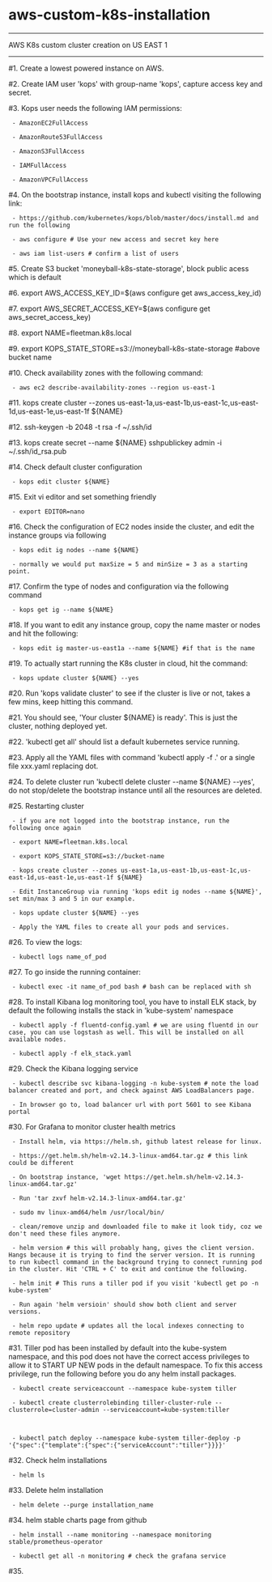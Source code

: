 # aws-custom-k8s-installation

--------------------------------------------

AWS K8s custom cluster creation on US EAST 1

--------------------------------------------



#1.  Create a lowest powered instance on AWS.

#2.  Create IAM user 'kops' with group-name 'kops', capture access key and secret.

#3.  Kops user needs the following IAM permissions:

	 - AmazonEC2FullAccess

	 - AmazonRoute53FullAccess

	 - AmazonS3FullAccess

	 - IAMFullAccess

	 - AmazonVPCFullAccess





#4.  On the bootstrap instance, install kops and kubectl visiting the following link:

	 - https://github.com/kubernetes/kops/blob/master/docs/install.md and run the following

	 - aws configure # Use your new access and secret key here

	 - aws iam list-users # confirm a list of users

#5.  Create S3 bucket 'moneyball-k8s-state-storage', block public acess which is default

#6.  export AWS_ACCESS_KEY_ID=$(aws configure get aws_access_key_id)

#7.  export AWS_SECRET_ACCESS_KEY=$(aws configure get aws_secret_access_key)

#8.  export NAME=fleetman.k8s.local

#9.  export KOPS_STATE_STORE=s3://moneyball-k8s-state-storage #above bucket name

#10. Check availability zones with the following command:

	 - aws ec2 describe-availability-zones --region us-east-1

#11. kops create cluster --zones us-east-1a,us-east-1b,us-east-1c,us-east-1d,us-east-1e,us-east-1f ${NAME}

#12. ssh-keygen -b 2048 -t rsa -f ~/.ssh/id

#13. kops create secret --name ${NAME} sshpublickey admin -i ~/.ssh/id_rsa.pub

#14. Check default cluster configuration

	 - kops edit cluster ${NAME}

#15. Exit vi editor and set something friendly

	 - export EDITOR=nano

#16. Check the configuration of EC2 nodes inside the cluster, and edit the instance groups via following

	 - kops edit ig nodes --name ${NAME}

	 - normally we would put maxSize = 5 and minSize = 3 as a starting point.

#17. Confirm the type of nodes and configuration via the following command

	 - kops get ig --name ${NAME}

#18. If you want to edit any instance group, copy the name master or nodes and hit the following:

	 - kops edit ig master-us-east1a --name ${NAME} #if that is the name

#19. To actually start running the K8s cluster in cloud, hit the command:

	 - kops update cluster ${NAME} --yes

#20. Run 'kops validate cluster' to see if the cluster is live or not, takes a few mins, keep hitting this command.

#21. You should see, 'Your cluster ${NAME} is ready'. This is just the cluster, nothing deployed yet.

#22. 'kubectl get all' should list a default kubernetes service running.

#23. Apply all the YAML files with command 'kubectl apply -f .' or a single file xxx.yaml replacing dot.

#24. To delete cluster run 'kubectl delete cluster --name ${NAME} --yes', do not stop/delete the bootstrap instance until all the resources are deleted.

#25. Restarting cluster

	 - if you are not logged into the bootstrap instance, run the following once again

	 - export NAME=fleetman.k8s.local

	 - export KOPS_STATE_STORE=s3://bucket-name

	 - kops create cluster --zones us-east-1a,us-east-1b,us-east-1c,us-east-1d,us-east-1e,us-east-1f ${NAME}

	 - Edit InstanceGroup via running 'kops edit ig nodes --name ${NAME}', set min/max 3 and 5 in our example.

	 - kops update cluster ${NAME} --yes

	 - Apply the YAML files to create all your pods and services.



#26. To view the logs:

	 - kubectl logs name_of_pod



#27. To go inside the running container:

	 - kubectl exec -it name_of_pod bash # bash can be replaced with sh



#28. To install Kibana log monitoring tool, you have to install ELK stack, by default the following installs the stack in 'kube-system' namespace

	 - kubectl apply -f fluentd-config.yaml # we are using fluentd in our case, you can use logstash as well. This will be installed on all available nodes.

	 - kubectl apply -f elk_stack.yaml

#29. Check the Kibana logging service

	 - kubectl describe svc kibana-logging -n kube-system # note the load balancer created and port, and check against AWS LoadBalancers page.

	 - In browser go to, load balancer url with port 5601 to see Kibana portal



#30. For Grafana to monitor cluster health metrics

	 - Install helm, via https://helm.sh, github latest release for linux.

	 - https://get.helm.sh/helm-v2.14.3-linux-amd64.tar.gz # this link could be different

	 - On bootstrap instance, 'wget https://get.helm.sh/helm-v2.14.3-linux-amd64.tar.gz'

	 - Run 'tar zxvf helm-v2.14.3-linux-amd64.tar.gz'

	 - sudo mv linux-amd64/helm /usr/local/bin/

	 - clean/remove unzip and downloaded file to make it look tidy, coz we don't need these files anymore.

	 - helm version # this will probably hang, gives the client version. Hangs because it is trying to find the server version. It is running to run kubectl command in the background trying to connect running pod in the cluster. Hit 'CTRL + C' to exit and continue the following.

	 - helm init # This runs a tiller pod if you visit 'kubectl get po -n kube-system'

	 - Run again 'helm versioin' should show both client and server versions.

	 - helm repo update # updates all the local indexes connecting to remote repository



 #31. Tiller pod has been installed by default into the kube-system namespace, and this pod does not have the correct access privileges to allow it to START UP NEW pods in the default namespace. To fix this access privilege, run the following before  you do any helm install packages.

 	 - kubectl create serviceaccount --namespace kube-system tiller

	 - kubectl create clusterrolebinding tiller-cluster-rule --clusterrole=cluster-admin --serviceaccount=kube-system:tiller



	 - kubectl patch deploy --namespace kube-system tiller-deploy -p '{"spec":{"template":{"spec":{"serviceAccount":"tiller"}}}}' 



#32. Check helm installations

	 - helm ls



#33. Delete helm installation

	 - helm delete --purge installation_name



#34. helm stable charts page from github

	 - helm install --name monitoring --namespace monitoring stable/prometheus-operator

	 - kubectl get all -n monitoring # check the grafana service



#35. 

























